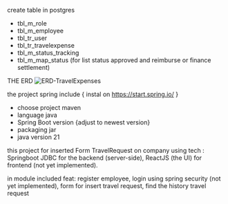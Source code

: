 create table in postgres

- tbl_m_role
- tbl_m_employee
- tbl_tr_user
- tbl_tr_travelexpense
- tbl_m_status_tracking
- tbl_m_map_status (for list status approved and reimburse or finance settlement)

THE ERD
![ERD-TravelExpenses](https://github.com/lukmnh/spring-customJDBC/assets/86191995/057f9408-5669-400e-8d60-043fe184fb07)

the project spring include { instal on https://start.spring.io/ }

- choose project maven
- language java
- Spring Boot version {adjust to newest version}
- packaging jar
- java version 21

this project for inserted Form TravelRequest on company using tech :
Springboot JDBC for the backend (server-side),
ReactJS (the UI) for frontend (not yet implemented).

in module included feat:
register employee,
login using spring security (not yet implemented),
form for insert travel request,
find the history travel request
